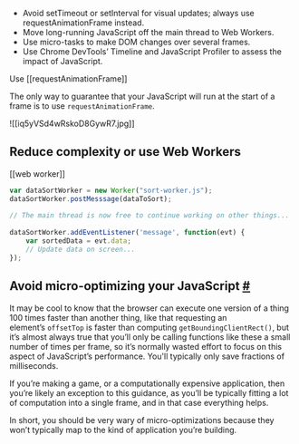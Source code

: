 -   Avoid setTimeout or setInterval for visual updates; always use requestAnimationFrame     instead.
-   Move long-running JavaScript off the main thread to Web Workers.
-   Use micro-tasks to make DOM changes over several frames.
-   Use Chrome DevTools’ Timeline and JavaScript Profiler to assess the impact of JavaScript.


Use [[requestAnimationFrame]]  

The only way to guarantee that your JavaScript will run at the start of a frame is to use `requestAnimationFrame`.

![[iq5yVSd4wRskoD8GywR7.jpg]]


## Reduce complexity or use Web Workers

[[web worker]] 

```js
var dataSortWorker = new Worker("sort-worker.js");  
dataSortWorker.postMesssage(dataToSort);  
  
// The main thread is now free to continue working on other things...  
  
dataSortWorker.addEventListener('message', function(evt) {  
	var sortedData = evt.data;  
	// Update data on screen...  
});
```



## Avoid micro-optimizing your JavaScript [#](https://web.dev/optimize-javascript-execution/#avoid-micro-optimizing-your-javascript)

It may be cool to know that the browser can execute one version of a thing 100 times faster than another thing, like that requesting an element’s `offsetTop` is faster than computing `getBoundingClientRect()`, but it’s almost always true that you’ll only be calling functions like these a small number of times per frame, so it’s normally wasted effort to focus on this aspect of JavaScript’s performance. You'll typically only save fractions of milliseconds.

If you’re making a game, or a computationally expensive application, then you’re likely an exception to this guidance, as you’ll be typically fitting a lot of computation into a single frame, and in that case everything helps.

In short, you should be very wary of micro-optimizations because they won’t typically map to the kind of application you’re building.
